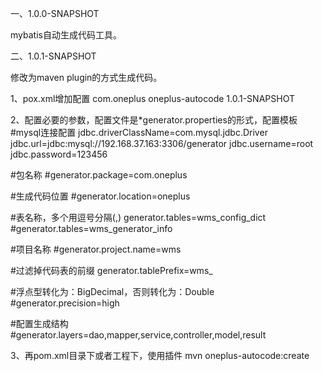 
一、1.0.0-SNAPSHOT

mybatis自动生成代码工具。

二、1.0.1-SNAPSHOT

修改为maven plugin的方式生成代码。

1、pox.xml增加配置
  <build>
      <plugins>
          <plugin>
              <groupId>com.oneplus</groupId>
              <artifactId>oneplus-autocode</artifactId>
              <version>1.0.1-SNAPSHOT</version>
          </plugin>
      </plugins>
  </build>
  
2、配置必要的参数，配置文件是*generator.properties的形式，配置模板
  #mysql连接配置
  jdbc.driverClassName=com.mysql.jdbc.Driver
  jdbc.url=jdbc:mysql://192.168.37.163:3306/generator
  jdbc.username=root
  jdbc.password=123456
  
  #包名称
  #generator.package=com.oneplus
  
  #生成代码位置
  #generator.location=oneplus
  
  #表名称，多个用逗号分隔(,)
  generator.tables=wms_config_dict
  #generator.tables=wms_generator_info
  
  #项目名称
  #generator.project.name=wms
  
  #过滤掉代码表的前缀
  generator.tablePrefix=wms_
  
  #浮点型转化为：BigDecimal，否则转化为：Double
  #generator.precision=high
  
  #配置生成结构
  #generator.layers=dao,mapper,service,controller,model,result

3、再pom.xml目录下或者工程下，使用插件
  mvn oneplus-autocode:create

  
